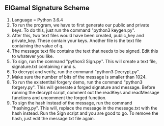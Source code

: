 ## ElGamal Signature Scheme
1. Language = Python 3.6.4
2. To run the program, we have to first generate our public and private keys. To do this, just run the command
"python3 keygen.py".
3. After this, two text files would have been created, public_key and private_key. These contain your keys. Another file is the text file containing the value of q.
4. The message text file contains the text that needs to be signed. Edit this to whatever you like. 
5. To sign,  run the command "python3 Sign.py". This will create a text file, signature.txt containing r and s.
6. To decrypt and verify, run the command "python3 Decrypt.py".
7. Make sure the number of bits of the message is smaller than 1024.
8. To run the existentital forgery demo, run the command "python3 forgery.py". This will generate a forged signature and message. Before running the decrypt script, comment out the readKeys and readMessage functions and uncomment the forged function.
9. To sign the hash instead of the message, run the command "hashing.py". This will, replace the message in the message.txt with the hash instead. Run the Sign script and you are good to go. To remove the hash, just edit the message.txt file again. 